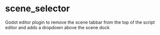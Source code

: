 # scene_selector
Godot editor plugin to remove the scene tabbar from the top of the script editor and adds a dropdown above the scene dock
